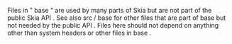 Files
in
"
base
"
are
used
by
many
parts
of
Skia
but
are
not
part
of
the
public
Skia
API
.
See
also
src
/
base
for
other
files
that
are
part
of
base
but
not
needed
by
the
public
API
.
Files
here
should
not
depend
on
anything
other
than
system
headers
or
other
files
in
base
.
